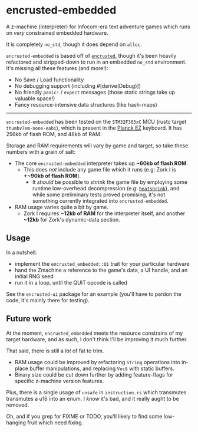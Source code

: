 # encrusted-embedded

A z-machine (interpreter) for Infocom-era text adventure games which runs on _very_ constrained embedded hardware.

It is completely `no_std`, though it does depend on `alloc`. 

`encrusted-embedded` is based off of [`encrusted`](https://github.com/DeMille/encrusted), though it's been heavily refactored and stripped-down to run in an embedded `no_std` environment. It's missing all these features (and more!): 
- No Save / Load functionality
- No debugging support (including #[derive(Debug)])
- No friendly `panic!` / `expect` messages (those static strings take up valuable space!)
- Fancy resource-intensive data structures (like hash-maps)

---

`encrusted-embedded` has been tested on the `STM32F303xC` MCU (rustc target `thumbv7em-none-eabi`), which is present in the [Planck EZ](https://ergodox-ez.com/pages/planck) keyboard. It has 256kb of flash ROM, and 48kb of RAM. 

Storage and RAM requirements will vary by game and target, so take these numbers with a grain of salt:

- The core `encrusted-embedded` interpreter takes up **\~60kb of flash ROM**. 
  - This does _not_ include any game file which it runs (e.g: Zork I is **+\~90kb of flash ROM**).
    - It _should_ be possible to shrink the game file by employing some runtime low-overhead decompression (e.g: [`heatshrink`](https://github.com/atomicobject/heatshrink)), and while some preliminary tests proved promising, it's not something currently integrated into `encrusted-embedded`.
- RAM usage varies quite a bit by game. 
  - Zork I requires **\~12kb of RAM** for the interpreter itself, and another **\~12kb** for Zork's dynamic-data section.

## Usage

In a nutshell:
- implement the `encrusted_embedded::Ui` trait for your particular hardware
- hand the Zmachine a reference to the game's data, a UI handle, and an initial RNG seed
- run it in a loop, until the QUIT opcode is called

See the `encrusted-ui` package for an example (you'll have to pardon the code, it's mainly there for testing).

## Future work

At the moment, `encrusted_embedded` meets the resource constrains of my target hardware, and as such, I don't think I'll be improving it much further.

That said, there is still a _lot_ of fat to trim. 

- RAM usage could be improved by refactoring `String` operations into in-place buffer manipulations, and replacing `Vec`s with static buffers.
- Binary size could be cut down further by adding feature-flags for specific z-machine version features.

Plus, there is a single usage of `unsafe` in `instruction.rs` which transmutes transmutes a u16 into an enum. I _know_ it's bad, and it really aught to be removed.

Oh, and if you grep for FIXME or TODO, you'll likely to find some low-hanging fruit which need fixing.
